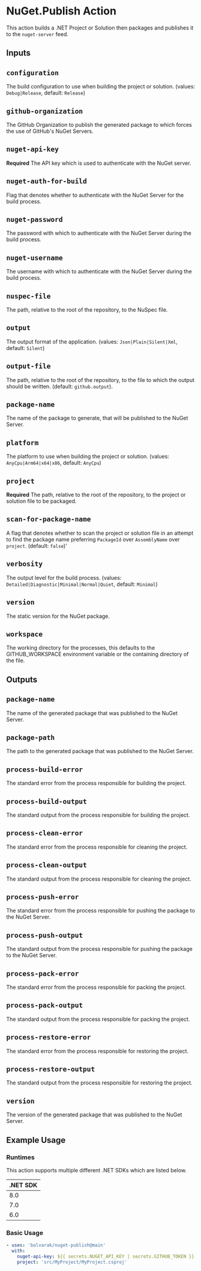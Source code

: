 # NuGet.Publish Action
This action builds a .NET Project or Solution then packages and publishes it to the `nuget-server` feed.

## Inputs

## `configuration`
The build configuration to use when building the project or solution.  (values: `Debug|Release`, default: `Release`)

## `github-organization`
The GitHub Organization to publish the generated package to which forces the use of GitHub's NuGet Servers.

## `nuget-api-key`
**Required** The API key which is used to authenticate with the NuGet server.

## `nuget-auth-for-build`
Flag that denotes whether to authenticate with the NuGet Server for the build process.

## `nuget-password`
The password with which to authenticate with the NuGet Server during the build process.

## `nuget-username`
The username with which to authenticate with the NuGet Server during the build process.

## `nuspec-file`
The path, relative to the root of the repository, to the NuSpec file.

## `output`
The output format of the application.  (values: `Json|Plain|Silent|Xml`, default: `Silent`)

## `output-file`
The path, relative to the root of the repository, to the file to which the output should be written. (default: `github.output`).

## `package-name`
The name of the package to generate, that will be published to the NuGet Server.

## `platform`
The platform to use when building the project or solution.  (values: `AnyCpu|Arm64|x64|x86`, default: `AnyCpu`)

## `project`
**Required** The path, relative to the root of the repository, to the project or solution file to be packaged.

## `scan-for-package-name`
A flag that denotes whether to scan the project or solution file in an attempt to find the package name preferring `PackageId` over `AssemblyName` over `project`.  (default: `false`)'

## `verbosity`
The output level for the build process.  (values: `Detailed|Diagnostic|Minimal|Normal|Quiet`, default: `Minimal`)

## `version`
The static version for the NuGet package.

## `workspace`
The working directory for the processes, this defaults to the GITHUB_WORKSPACE environment variable or the containing directory of the <project> file.

## Outputs

## `package-name`
The name of the generated package that was published to the NuGet Server.

## `package-path`
The path to the generated package that was published to the NuGet Server.

## `process-build-error`
The standard error from the process responsible for building the project.

## `process-build-output`
The standard output from the process responsible for building the project.

## `process-clean-error`
The standard error from the process responsible for cleaning the project.

## `process-clean-output`
The standard output from the process responsible for cleaning the project.

## `process-push-error`
The standard error from the process responsible for pushing the package to the NuGet Server.

## `process-push-output`
The standard output from the process responsible for pushing the package to the NuGet Server.

## `process-pack-error`
The standard error from the process responsible for packing the project.

## `process-pack-output`
The standard output from the process responsible for packing the project.

## `process-restore-error`
The standard error from the process responsible for restoring the project.

## `process-restore-output`
The standard output from the process responsible for restoring the project.

## `version`
The version of the generated package that was published to the NuGet Server.

## Example Usage

### Runtimes
This action supports multiple different .NET SDKs which are listed below.

| .NET SDK |
|----------|
| 8.0      |
| 7.0      |
| 6.0      |

### Basic Usage

```yaml
- uses: 'bolvarak/nuget-publish@main'
  with:
    nuget-api-key: ${{ secrets.NUGET_API_KEY | secrets.GITHUB_TOKEN }}
    project: 'src/MyProject/MyProject.csproj'
```

<!--
# NuGet.Publish Console Application
This project can also be cloned and built locally to provide a console application that can be used to publish a NuGet package to the `nuget-server`.

## Usage
-->
